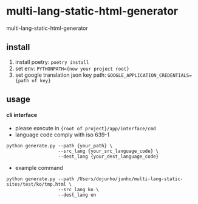 # multi-lang-static-html-generator
multi-lang-static-html-generator

## install 

1. install poetry: `poetry install`
2. set env: `PYTHONPATH={now your project root}`
3. set google translation json key path: `GOOGLE_APPLICATION_CREDENTIALS={path of key}`


## usage

#### cli interface
* please execute in `{root of project}/app/interface/cmd`
* language code comply with iso 639-1
```
python generate.py --path {your_path} \
                   --src_lang {your_src_language_code} \
                   --dest_lang {your_dest_language_code}
```
* example command 
```
python generate.py --path /Users/dojunho/junho/multi-lang-static-sites/test/ko/tmp.html \
                   --src_lang ko \
                   --dest_lang en
```
